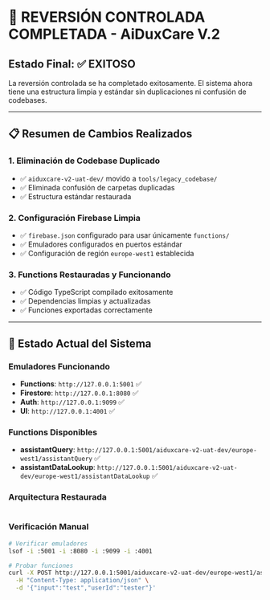 # 🎯 REVERSIÓN CONTROLADA COMPLETADA - AiDuxCare V.2

## **Estado Final: ✅ EXITOSO**

La reversión controlada se ha completado exitosamente. El sistema ahora tiene una estructura limpia y estándar sin duplicaciones ni confusión de codebases.

---

## **📋 Resumen de Cambios Realizados**

### **1. Eliminación de Codebase Duplicado**
- ✅ `aiduxcare-v2-uat-dev/` movido a `tools/legacy_codebase/`
- ✅ Eliminada confusión de carpetas duplicadas
- ✅ Estructura estándar restaurada

### **2. Configuración Firebase Limpia**
- ✅ `firebase.json` configurado para usar únicamente `functions/`
- ✅ Emuladores configurados en puertos estándar
- ✅ Configuración de región `europe-west1` establecida

### **3. Functions Restauradas y Funcionando**
- ✅ Código TypeScript compilado exitosamente
- ✅ Dependencias limpias y actualizadas
- ✅ Funciones exportadas correctamente

---

## **🚀 Estado Actual del Sistema**

### **Emuladores Funcionando**
- **Functions**: `http://127.0.0.1:5001` ✅
- **Firestore**: `http://127.0.0.1:8080` ✅
- **Auth**: `http://127.0.0.1:9099` ✅
- **UI**: `http://127.0.0.1:4001` ✅

### **Functions Disponibles**
- **assistantQuery**: `http://127.0.0.1:5001/aiduxcare-v2-uat-dev/europe-west1/assistantQuery` ✅
- **assistantDataLookup**: `http://127.0.0.1:5001/aiduxcare-v2-uat-dev/europe-west1/assistantDataLookup` ✅

### **Arquitectura Restaurada**
```
```

### **Verificación Manual**
```bash
# Verificar emuladores
lsof -i :5001 -i :8080 -i :9099 -i :4001

# Probar funciones
curl -X POST http://127.0.0.1:5001/aiduxcare-v2-uat-dev/europe-west1/assistantQuery \
  -H "Content-Type: application/json" \
  -d '{"input":"test","userId":"tester"}'
```
